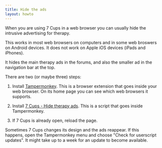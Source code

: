 ```yaml
---
title: Hide the ads
layout: howto
---
```

When you are using 7 Cups in a web browser you can usually hide the intrusive advertising for therapy.

This works in most web browsers on computers and in some web broswers on Android devices.
It does not work on Apple iOS devices (iPads and iPhones).

It hides the main therapy ads in the forums, and also the smaller ad in the navigation bar at the top.

There are two (or maybe three) steps:

1. Install [Tampermonkey](http://tampermonkey.net/). This is a browser extension that goes inside your web browser.
On its home page you can see which web browsers it supports.

2. Install [7 Cups - Hide therapy ads](https://greasyfork.org/en/scripts/26957-7-cups-hide-therapy-ads).
This is a script that goes inside Tampermonkey.

3. If 7 Cups is already open, reload the page.

Sometimes 7 Cups changes its design and the ads reappear. If this happens, open the Tampermonkey menu and choose
"Check for userscript updates". It might take up to a week for an update to become available.
